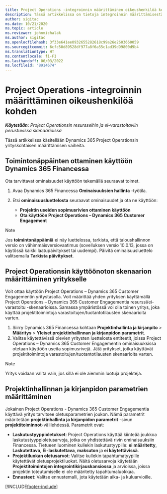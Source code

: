 ```yaml
---
title: Project Operations -integroinnin määrittäminen oikeushenkilöä kohden
description: Tässä artikkelissa on tietoja integroinnin määrittämisestä yrityksen mukaan Project Operationsissa.
author: sigitac
ms.date: 10/21/2020
ms.topic: article
ms.reviewer: johnmichalak
ms.author: sigitac
ms.openlocfilehash: 3f33e641ee0932655282618c99a26e2603660059
ms.sourcegitcommit: 6cfc50d89528df977a8f6a55c1ad39d99800d9b4
ms.translationtype: HT
ms.contentlocale: fi-FI
ms.lasthandoff: 06/03/2022
ms.locfileid: "8914674"
---
```

# <a name="configure-project-operations-integration-per-legal-entity"></a>Project Operations -integroinnin määrittäminen oikeushenkilöä kohden 

_**Käytetään:** Project Operationsin resursseihin ja ei-varastoitaviin perustuvissa skenaarioissa_

Tässä artikkelissa käsitellään Dynamics 365 Project Operationsin yrityskohtaisen määrittämisen vaiheita.

## <a name="enable-feature-keys-in-dynamics-365-finance"></a>Toimintonäppäinten ottaminen käyttöön Dynamics 365 Financessa

Ota tarvittavat ominaisuudet käyttöön tekemällä seuraavat toimet.

1. Avaa Dynamics 365 Financessa **Ominaisuuksien hallinta** -työtila.
2. Etsi **ominaisuusluettelosta** seuraavat ominaisuudet ja ota ne käyttöön:
  
    - **Projektin useiden sopimusrivien ottaminen käyttöön**
    - **Ota käyttöön Project Operations – Dynamics 365 Customer Engagement**

> [!NOTE]
> Jos **toimintonäppäimiä** ei näy luettelossa, tarkista, että taloushallinnon versio on vähimmäisversiovaatimus (sovelluksen versio 10.0.13, jossa on käytössä kaikki laatupäivitykset tai uudempi). Päivitä ominaisuusluettelo valitsemalla **Tarkista päivitykset**.

## <a name="define-the-project-operations-deployment-scenario-for-a-legal-entity"></a>Project Operationsin käyttöönoton skenaarion määrittäminen yritykselle

Voit ottaa käyttöön Project Operations – Dynamics 365 Customer Engagementin yritystasolla. Voit määrittää yhden yrityksen käyttämällä Project Operations – Dynamics 365 Customer Engagementia resurssi/ei-varastoitu -skenaarioissa. Samassa ympäristössä voi olla toinen yritys, joka käyttää projektitoimintoja varastoitujen/tuotantotilausten skenaarioita varten.

1. Siirry Dynamics 365 Financessa kohtaan **Projektinhallinta ja kirjanpito** > **Määritys** > **Yleiset projektinhallinnan ja kirjanpidon parametrit**.
2. Valitse käytettävissä olevien yritysten luettelosta entiteetit, joissa Project Operations – Dynamics 365 Customer Engagementin ominaisuuksissa otetaan käyttöön useita sopimusrivejä. Jätä yritykset, jotka käyttävät projektitoimintoja varastoitujen/tuotantotilausten skenaarioita varten.

> [!NOTE]
> Yritys voidaan valita vain, jos sillä ei ole aiemmin luotuja projekteja.

## <a name="configure-project-management-and-accounting-parameters"></a>Projektinhallinnan ja kirjanpidon parametrien määrittäminen

Jokainen Project Operations - Dynamics 365 Customer Engagementia käyttävä yritys tarvitsee oletusparametrien joukon. Nämä parametrit määritetään **projektinhallinta ja kirjanpidon parametrit** -sivun **projektitoiminnot**-välilehdessä. Parametrit ovat:

  - **Laskutustyyppioletukset**: Project Operations käyttää kiinteää joukkoa laskutustyyppioletusarvoja, jotka on yhdistettävä rivin ominaisuuksiin Financessa. Tietueen luominen kullekin laskutustyypille: **ei määritetty**, **Laskutettava**, **Ei-laskutettava**, **maksuton** ja **ei käytettävissä**.
  - **Projektiluokan oletusarvot**: Valitse kullekin tapahtumatyypille käytettävät oletusprojektiluokat. Näitä oletusarvoja käytetään **Projektitoimintojen integrointikirjauskansiossa** ja arvioissa, joissa projektin toteutumiselle ei ole määritetty tapahtumaluokkaa.
  - **Ennusteet**: Valitse ennustemalli, jota käytetään aika- ja kuluarvioille.


[!INCLUDE[footer-include](../includes/footer-banner.md)]